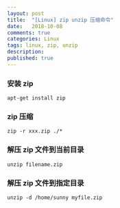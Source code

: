 ```yaml
---
layout: post
title:  "[Linux] zip unzip 压缩命令"
date:   2018-10-08
comments: true
categories: Linux
tags: linux, zip, unzip
description:
published: true
---
```


### 安装 zip

```
apt-get install zip
```

### zip 压缩

```
zip -r xxx.zip ./*
```

### 解压 zip 文件到当前目录

```
unzip filename.zip
```

### 解压 zip 文件到指定目录 

```
unzip -d /home/sunny myfile.zip
```
